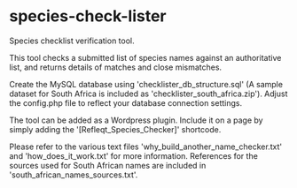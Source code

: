# species-check-lister
Species checklist verification tool.

This tool checks a submitted list of species names against an authoritative list, and returns details of matches and close mismatches.  

Create the MySQL database using 'checklister_db_structure.sql' (A sample dataset for South Africa is included as 'checklister_south_africa.zip'). Adjust the config.php file to reflect your database connection settings.

The tool can be added as a Wordpress plugin.  Include it on a page by simply adding the '[Refleqt_Species_Checker]' shortcode.

Please refer to the various text files 'why_build_another_name_checker.txt' and 'how_does_it_work.txt' for more information.  References for the sources used for South African names are included in 'south_african_names_sources.txt'.

